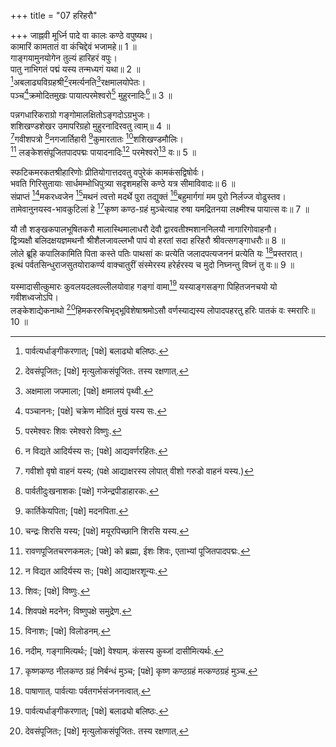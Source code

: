 +++
title = "07 हरिहरौ"

+++
जाह्नवी मूर्ध्नि पादे वा कालः कण्ठे वपुष्यथ।  
कामारिं कामतातं वा कंचिद्देवं भजामहे॥ 1 ॥  
गाङ्गयामुनयोगेन तुल्यं हारिहरं वपुः।  
पातु नाभिगतं पद्मं यस्य तन्मध्यगं यथा॥ 2 ॥  
[^6]अबलाढ्यविग्रहश्री[^7]रमर्त्यनति[^8]रक्षमालयोपेतः।  
पञ्च[^9]क्रमोदितमुखः पायात्परमेश्वरो[^10] मुहुरनादिः[^11]॥ 3 ॥  


[^6]: पार्वत्यर्धाङ्गीकरणात्; [पक्षे] बलाढ्यो बलिष्ठः.


[^7]: देवसंपूजितः; [पक्षे] मृत्युलोकसंपूजितः. तस्य रक्षणात्.


[^8]: अक्षमाला जपमाला; [पक्षे] क्षमालयं पृथ्वी.


[^9]: पञ्चाननः; [पक्षे] चक्रेण मोदितं मुखं यस्य सः.


[^10]: परमेश्वरः शिवः रमेश्वरो विष्णुः.


[^11]: न विद्यते आदिर्यस्य सः; [पक्षे] आद्यवर्णरहितः.
 
पन्नगधारिकराग्रो गङ्गोमालक्षितोऽङ्गदोऽग्रभुजः।  
शशिखण्डशेखर उमापरिग्रहो मुहुरनादिरवतु त्वाम्॥ 4 ॥  
[^12]गवीशपत्रो [^13]नगजार्तिहारी [^14]कुमारतातः [^15]शशिखण्डमौलिः।  
[^16] लङ्केशसंपूजितपादपद्मः पायादनादिः[^17] परमेश्वरो[^18] वः॥ 5 ॥  


[^12]: गवीशो वृषो वाहनं यस्य; (पक्षे आद्याक्षरस्य लोपात्
वीशो गरुडो वाहनं यस्य.)  

[^13]: पार्वतीदुःखनाशकः [पक्षे] गजेन्द्रपीडाहारकः.


[^14]: कार्तिकेयपिता; [पक्षे] मदनपिता.


[^15]: चन्द्रः शिरसि यस्य; [पक्षे] मयूरपिच्छानि शिरसि यस्य.


[^16]: रावणपूजितचरणकमलः; [पक्षे] को ब्रह्मा, ईशः शिवः, एताभ्यां पूजितपादपद्मः.


[^17]: न विद्यत आदिर्यस्य सः; [पक्षे] आद्याक्षरशून्यः.


[^18]: शिवः; [पक्षे] विष्णुः.
 
स्फटिकमरकतश्रीहारिणोः प्रीतियोगात्तदवतु वपुरेकं कामकंसद्विषोर्वः।  
भवति गिरिसुतायाः सार्धमम्भोधिपुत्र्या सदृशमहसि कण्ठे यत्र सीमाविवादः॥ 6 ॥  
संप्राप्तं [^1]मकरध्वजेन [^2]मथनं त्वत्तो मदर्थे पुरा तद्युक्तं [^3]बहुमार्गगां मम पुरो निर्लज्ज वोढुस्तव।  
तामेवानुनयस्व-भावकुटिलां हे [^4]कृष्ण कण्ठ-ग्रहं मुञ्चेत्याह रुषा यमद्रितनया लक्ष्मीश्च पायात्स वः॥ 7 ॥  


[^1]: शिवपक्षे मदनेन; विष्णुपक्षे समुद्रेण.


[^2]: विनाशः; [पक्षे] विलोडनम्.


[^3]: नदीम्. गङ्गामित्यर्थः; [पक्षे] वेश्याम्. कंसस्य कुब्जां दासीमित्यर्थः.


[^4]: कृष्णकण्ठ नीलकण्ठ ग्रहं निर्बन्धं मुञ्च; [पक्षे] कृष्ण कण्ठग्रहं मत्कण्ठग्रहं मुञ्च.
 
यौ तौ शङ्खकपालभूषितकरौ मालास्थिमालाधरौ देवौ द्वारवतीश्मशाननिलयौ नागारिगोवाहनौ।  
द्वित्र्यक्षौ बलिदक्षयज्ञमथनौ श्रीशैलजावल्लभौ पापं वो हरतां सदा हरिहरौ श्रीवत्सगङ्गाधरौः॥ 8 ॥  
लोले ब्रूहि कपालिकामिति पिता कस्ते पतिः पाथसां कः प्रत्येति जलादपत्यजननं प्रत्येति यः [^5]प्रस्तरात्।  
इत्थं पर्वतसिन्धुराजसुतयोराकर्ण्य वाक्चातुरीं संस्मेरस्य हरेर्हरस्य च मुदो निघ्नन्तु विघ्नं तु वः॥ 9 ॥  


[^5]: पाषाणात्. पार्वत्याः पर्वतगर्भसंजननत्वात्.
 
यस्मादासीत्कुमारः कुवलयदलवल्लीलयोवाह गङ्गां वामा[^6] यस्याङ्गसङ्गा पिहितजनचयो यो गवीशध्वजोऽपि।  
लङ्केशाद्येकनाथो [^7]हिमकररुचिभृद्भूविशेषाश्रमोऽसौ वर्णस्याद्यस्य लोपादपहरतु हरिः पातकं वः स्मरारिः॥ 10 ॥  


[^6]: स्त्री; [पक्षे] मा लक्ष्मीः.


[^7]: चन्द्रः; [पक्षे] मीनः.
 
